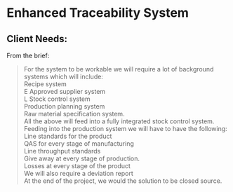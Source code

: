 # Enhanced Traceability System

## Client Needs:
From the brief:
>For the system to be workable we will require a lot of background systems which will include:<br>
Recipe system<br> E
Approved supplier system<br> L
Stock control system<br>
Production planning system<br>
Raw material specification system.<br>
All the above will feed into a fully integrated stock control system.<br>
Feeding into the production system we will have to have the following:<br>
Line standards for the product<br>
QAS for every stage of manufacturing<br>
Line throughput standards<br>
Give away at every stage of production.<br>
Losses at every stage of the product<br>
We will also require a deviation report<br>
At the end of the project, we would the solution to be closed source.
